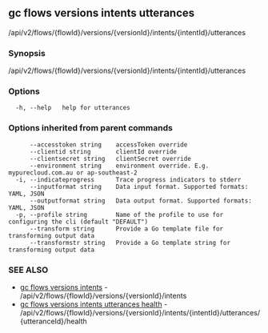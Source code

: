 ## gc flows versions intents utterances

/api/v2/flows/{flowId}/versions/{versionId}/intents/{intentId}/utterances

### Synopsis

/api/v2/flows/{flowId}/versions/{versionId}/intents/{intentId}/utterances

### Options

```
  -h, --help   help for utterances
```

### Options inherited from parent commands

```
      --accesstoken string    accessToken override
      --clientid string       clientId override
      --clientsecret string   clientSecret override
      --environment string    environment override. E.g. mypurecloud.com.au or ap-southeast-2
  -i, --indicateprogress      Trace progress indicators to stderr
      --inputformat string    Data input format. Supported formats: YAML, JSON
      --outputformat string   Data output format. Supported formats: YAML, JSON
  -p, --profile string        Name of the profile to use for configuring the cli (default "DEFAULT")
      --transform string      Provide a Go template file for transforming output data
      --transformstr string   Provide a Go template string for transforming output data
```

### SEE ALSO

* [gc flows versions intents](gc_flows_versions_intents.html)	 - /api/v2/flows/{flowId}/versions/{versionId}/intents
* [gc flows versions intents utterances health](gc_flows_versions_intents_utterances_health.html)	 - /api/v2/flows/{flowId}/versions/{versionId}/intents/{intentId}/utterances/{utteranceId}/health


